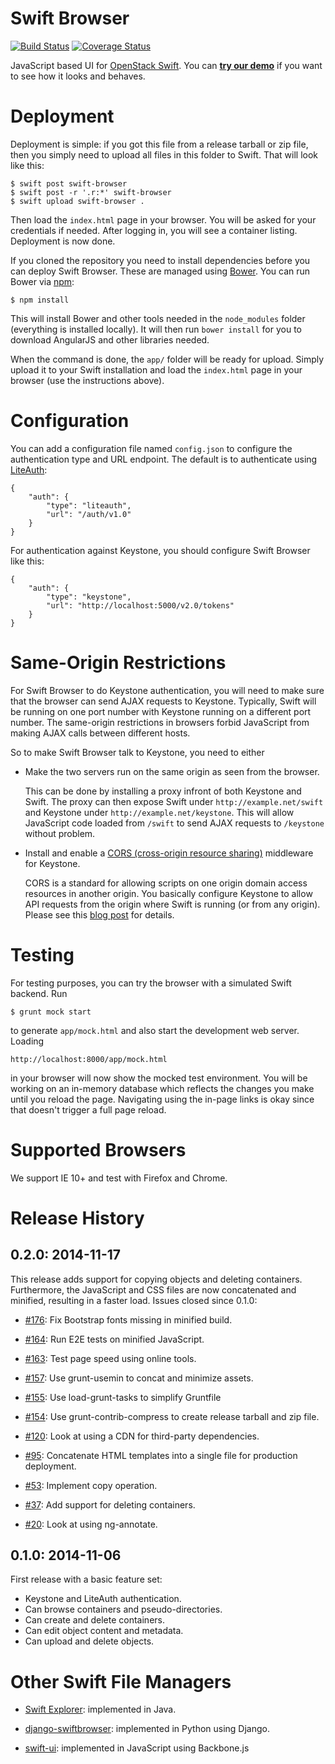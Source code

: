 Swift Browser
=============

[![Build Status](https://travis-ci.org/zerovm/swift-browser.svg?branch=master)](https://travis-ci.org/zerovm/swift-browser)
[![Coverage Status](https://codecov.io/github/zerovm/swift-browser/coverage.svg?branch=master)](https://codecov.io/github/zerovm/swift-browser?branch=master)

JavaScript based UI for [OpenStack Swift][]. You can
[**try our demo**][demo] if you want to see how it looks and behaves.

Deployment
==========

Deployment is simple: if you got this file from a release tarball or
zip file, then you simply need to upload all files in this folder to
Swift. That will look like this:

    $ swift post swift-browser
    $ swift post -r '.r:*' swift-browser
    $ swift upload swift-browser .

Then load the `index.html` page in your browser. You will be asked for
your credentials if needed. After logging in, you will see a container
listing. Deployment is now done.

If you cloned the repository you need to install dependencies before
you can deploy Swift Browser. These are managed using [Bower][]. You
can run Bower via [npm][]:

    $ npm install

This will install Bower and other tools needed in the `node_modules`
folder (everything is installed locally). It will then run `bower
install` for you to download AngularJS and other libraries needed.

When the command is done, the `app/` folder will be ready for upload.
Simply upload it to your Swift installation and load the `index.html`
page in your browser (use the instructions above).


Configuration
=============

You can add a configuration file named `config.json` to configure the
authentication type and URL endpoint. The default is to authenticate
using [LiteAuth][]:

    {
        "auth": {
            "type": "liteauth",
            "url": "/auth/v1.0"
        }
    }

For authentication against Keystone, you should configure Swift
Browser like this:

    {
        "auth": {
            "type": "keystone",
            "url": "http://localhost:5000/v2.0/tokens"
        }
    }

Same-Origin Restrictions
========================

For Swift Browser to do Keystone authentication, you will need to make
sure that the browser can send AJAX requests to Keystone. Typically,
Swift will be running on one port number with Keystone running on a
different port number. The same-origin restrictions in browsers forbid
JavaScript from making AJAX calls between different hosts.

So to make Swift Browser talk to Keystone, you need to either

* Make the two servers run on the same origin as seen from the
  browser.

  This can be done by installing a proxy infront of both Keystone and
  Swift. The proxy can then expose Swift under
  `http://example.net/swift` and Keystone under
  `http://example.net/keystone`. This will allow JavaScript code
  loaded from `/swift` to send AJAX requests to `/keystone` without
  problem.

* Install and enable a [CORS (cross-origin resource sharing)][cors]
  middleware for Keystone.

  CORS is a standard for allowing scripts on one origin domain access
  resources in another origin. You basically configure Keystone to
  allow API requests from the origin where Swift is running (or from
  any origin). Please see this [blog post][swift-cors] for details.

Testing
=======

For testing purposes, you can try the browser with a simulated Swift
backend. Run

    $ grunt mock start

to generate `app/mock.html` and also start the development web server.
Loading

    http://localhost:8000/app/mock.html

in your browser will now show the mocked test environment. You will be
working on an in-memory database which reflects the changes you make
until you reload the page. Navigating using the in-page links is okay
since that doesn't trigger a full page reload.

Supported Browsers
==================

We support IE 10+ and test with Firefox and Chrome.


Release History
===============

0.2.0: 2014-11-17
-----------------

This release adds support for copying objects and deleting containers.
Furthermore, the JavaScript and CSS files are now concatenated and
minified, resulting in a faster load. Issues closed since 0.1.0:

* [#176][]: Fix Bootstrap fonts missing in minified build.

* [#164][]: Run E2E tests on minified JavaScript.

* [#163][]: Test page speed using online tools.

* [#157][]: Use grunt-usemin to concat and minimize assets.

* [#155][]: Use load-grunt-tasks to simplify Gruntfile

* [#154][]: Use grunt-contrib-compress to create release tarball and
  zip file.

* [#120][]: Look at using a CDN for third-party dependencies.

* [#95][]: Concatenate HTML templates into a single file for
  production deployment.

* [#53][]: Implement copy operation.

* [#37][]: Add support for deleting containers.

* [#20][]: Look at using ng-annotate.

0.1.0: 2014-11-06
-----------------

First release with a basic feature set:

* Keystone and LiteAuth authentication.
* Can browse containers and pseudo-directories.
* Can create and delete containers.
* Can edit object content and metadata.
* Can upload and delete objects.


Other Swift File Managers
=========================

* [Swift Explorer][]: implemented in Java.

* [django-swiftbrowser][]: implemented in Python using Django.

* [swift-ui][]: implemented in JavaScript using Backbone.js

[OpenStack Swift]: http://docs.openstack.org/developer/swift/
[demo]: http://www.zerovm.org/swift-browser/
[Bower]: http://bower.io/
[npm]: https://www.npmjs.org/
[LiteAuth]: https://github.com/zerovm/liteauth
[cors]: https://developer.mozilla.org/en-US/docs/Web/HTTP/Access_control_CORS
[swift-cors]: http://blog.yunak.eu/2013/07/24/keystone_cors/
[Swift Explorer]: http://www.619.io/swift-explorer
[django-swiftbrowser]: https://github.com/cschwede/django-swiftbrowser
[swift-ui]: https://github.com/fanatic/swift-ui

[#176]: https://github.com/zerovm/swift-browser/issues/176
[#164]: https://github.com/zerovm/swift-browser/issues/164
[#163]: https://github.com/zerovm/swift-browser/issues/163
[#157]: https://github.com/zerovm/swift-browser/issues/157
[#155]: https://github.com/zerovm/swift-browser/issues/155
[#154]: https://github.com/zerovm/swift-browser/issues/154
[#120]: https://github.com/zerovm/swift-browser/issues/120
[#95]: https://github.com/zerovm/swift-browser/issues/95
[#53]: https://github.com/zerovm/swift-browser/issues/53
[#37]: https://github.com/zerovm/swift-browser/issues/37
[#20]: https://github.com/zerovm/swift-browser/issues/20
